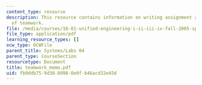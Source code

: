 ```yaml
---
content_type: resource
description: This resource contains information on writing assignment addressing issues
  of teamwork.
file: /media/courses/16-01-unified-engineering-i-ii-iii-iv-fall-2005-spring-2006/fb0ddb759d3889980e0fb46acd32e45d_teamwork_memo.pdf
file_type: application/pdf
learning_resource_types: []
ocw_type: OCWFile
parent_title: Systems/Labs 04
parent_type: CourseSection
resourcetype: Document
title: teamwork_memo.pdf
uid: fb0ddb75-9d38-8998-0e0f-b46acd32e45d
---
```

